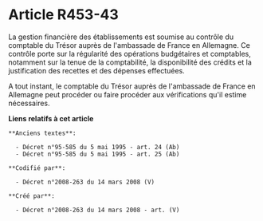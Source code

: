 # Article R453-43

La gestion financière des établissements est soumise au contrôle du comptable du Trésor auprès de l'ambassade de France en
Allemagne. Ce contrôle porte sur la régularité des opérations budgétaires et comptables, notamment sur la tenue de la
comptabilité, la disponibilité des crédits et la justification des recettes et des dépenses effectuées.

A tout instant, le comptable du Trésor auprès de l'ambassade de France en Allemagne peut procéder ou faire procéder aux
vérifications qu'il estime nécessaires.

**Liens relatifs à cet article**

	**Anciens textes**:

	  - Décret n°95-585 du 5 mai 1995 - art. 24 (Ab)
	  - Décret n°95-585 du 5 mai 1995 - art. 25 (Ab)

	**Codifié par**:

	  - Décret n°2008-263 du 14 mars 2008 (V)

	**Créé par**:

	  - Décret n°2008-263 du 14 mars 2008 - art. (V)
